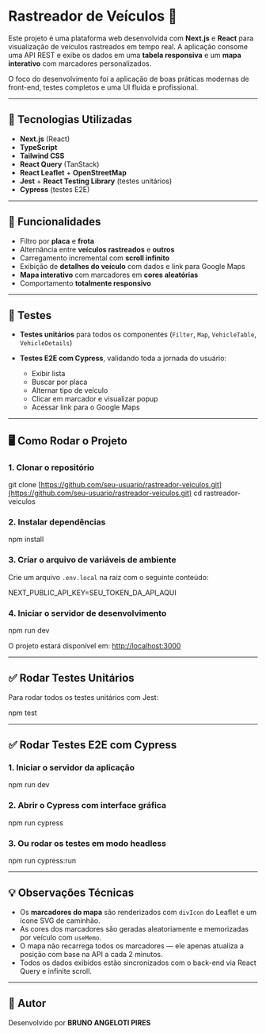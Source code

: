 # Rastreador de Veículos 🚚

Este projeto é uma plataforma web desenvolvida com **Next.js** e **React** para visualização de veículos rastreados em tempo real. A aplicação consome uma API REST e exibe os dados em uma **tabela responsiva** e um **mapa interativo** com marcadores personalizados.

O foco do desenvolvimento foi a aplicação de boas práticas modernas de front-end, testes completos e uma UI fluida e profissional.

---

## 🔧 Tecnologias Utilizadas

* **Next.js** (React)
* **TypeScript**
* **Tailwind CSS**
* **React Query** (TanStack)
* **React Leaflet** + **OpenStreetMap**
* **Jest** + **React Testing Library** (testes unitários)
* **Cypress** (testes E2E)

---

## 🚀 Funcionalidades

* Filtro por **placa** e **frota**
* Alternância entre **veículos rastreados** e **outros**
* Carregamento incremental com **scroll infinito**
* Exibição de **detalhes do veículo** com dados e link para Google Maps
* **Mapa interativo** com marcadores em **cores aleatórias**
* Comportamento **totalmente responsivo**

---

## 🧪 Testes

* **Testes unitários** para todos os componentes (`Filter`, `Map`, `VehicleTable`, `VehicleDetails`)
* **Testes E2E com Cypress**, validando toda a jornada do usuário:

  * Exibir lista
  * Buscar por placa
  * Alternar tipo de veículo
  * Clicar em marcador e visualizar popup
  * Acessar link para o Google Maps

---

## 🖥️ Como Rodar o Projeto

### 1. Clonar o repositório

git clone [https://github.com/seu-usuario/rastreador-veiculos.git](https://github.com/seu-usuario/rastreador-veiculos.git)
cd rastreador-veiculos

### 2. Instalar dependências

npm install

### 3. Criar o arquivo de variáveis de ambiente

Crie um arquivo `.env.local` na raiz com o seguinte conteúdo:

NEXT\_PUBLIC\_API\_KEY=SEU\_TOKEN\_DA\_API\_AQUI

### 4. Iniciar o servidor de desenvolvimento

npm run dev

O projeto estará disponível em: [http://localhost:3000](http://localhost:3000)

---

## ✅ Rodar Testes Unitários

Para rodar todos os testes unitários com Jest:

npm test

---

## ✅ Rodar Testes E2E com Cypress

### 1. Iniciar o servidor da aplicação

npm run dev

### 2. Abrir o Cypress com interface gráfica

npm run cypress

### 3. Ou rodar os testes em modo headless

npm run cypress\:run

---

## 💡 Observações Técnicas

* Os **marcadores do mapa** são renderizados com `divIcon` do Leaflet e um ícone SVG de caminhão.
* As cores dos marcadores são geradas aleatoriamente e memorizadas por veículo com `useMemo`.
* O mapa não recarrega todos os marcadores — ele apenas atualiza a posição com base na API a cada 2 minutos.
* Todos os dados exibidos estão sincronizados com o back-end via React Query e infinite scroll.

---

## 👤 Autor

Desenvolvido por **BRUNO ANGELOTI PIRES**


